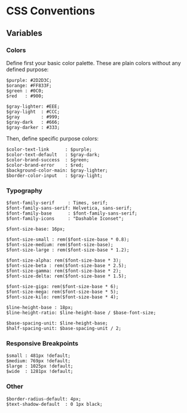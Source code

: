 # CSS Conventions

## Variables

### Colors

Define first your basic color palette. These are plain colors without any defined purpose:

    $purple: #2D2D3C;
    $orange: #FF833F;
    $green : #0C0;
    $red   : #900;
    
    $gray-lighter: #EEE;
    $gray-light  : #CCC;
    $gray        : #999;
    $gray-dark   : #666;
    $gray-darker : #333;

Then, define specific purpose colors:

    $color-text-link      : $purple;
    $color-text-default   : $gray-dark;
    $color-brand-success  : $green;
    $color-brand-error    : $red;
    $background-color-main: $gray-lighter;
    $border-color-input   : $gray-light;

### Typography

    $font-family-serif     : Times, serif;
    $font-family-sans-serif: Helvetica, sans-serif;
    $font-family-base      : $font-family-sans-serif;
    $font-family-icons     : "Dashable Iconset";

    $font-size-base: 16px;

    $font-size-small : rem($font-size-base * 0.8);
    $font-size-medium: rem($font-size-base);
    $font-size-large : rem($font-size-base * 1.2);

    $font-size-alpha: rem($font-size-base * 3);
    $font-size-beta : rem($font-size-base * 2.5);
    $font-size-gamma: rem($font-size-base * 2);
    $font-size-delta: rem($font-size-base * 1.5);

    $font-size-giga: rem($font-size-base * 6);
    $font-size-mega: rem($font-size-base * 5);
    $font-size-kilo: rem($font-size-base * 4);

    $line-height-base : 18px;
    $line-height-ratio: $line-height-base / $base-font-size;

    $base-spacing-unit: $line-height-base;
    $half-spacing-unit: $base-spacing-unit / 2;

### Responsive Breakpoints

    $small : 481px !default;
    $medium: 769px !default;
    $large : 1025px !default;
    $wide  : 1281px !default;

### Other

    $border-radius-default: 4px;
    $text-shadow-default  : 0 1px black;
